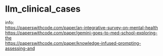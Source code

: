 # llm_clinical_cases
info:  
https://paperswithcode.com/paper/an-integrative-survey-on-mental-health  
https://paperswithcode.com/paper/gemini-goes-to-med-school-exploring-the  
https://paperswithcode.com/paper/knowledge-infused-prompting-assessing-and  
